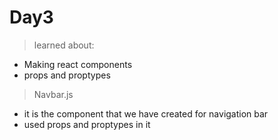 # Day3
 >learned about:
 * Making react components
 * props and proptypes

>Navbar.js
* it is the component that we have created for navigation bar
* used props and proptypes in it
